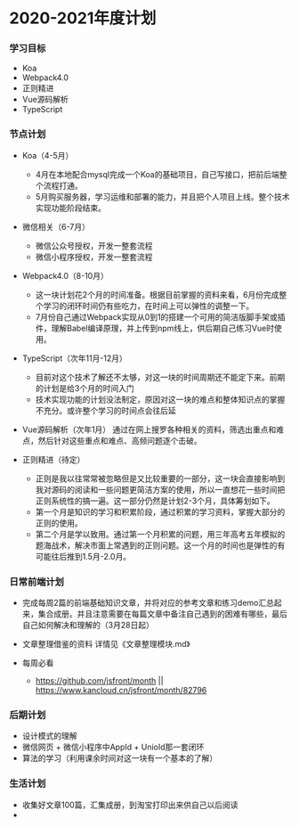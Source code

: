 # 2020-2021年度计划
### 学习目标
- Koa
- Webpack4.0
- 正则精进
- Vue源码解析
- TypeScript


### 节点计划
- Koa（4-5月）
    - 4月在本地配合mysql完成一个Koa的基础项目，自己写接口，把前后端整个流程打通。
    - 5月购买服务器，学习运维和部署的能力，并且把个人项目上线。整个技术实现功能阶段结束。

- 微信相关（6-7月）
    - 微信公众号授权，开发一整套流程
    - 微信小程序授权，开发一整套流程

- Webpack4.0（8-10月）
    - 这一块计划花2个月的时间准备。根据目前掌握的资料来看，6月份完成整个学习的闭环时间仍有些吃力，在时间上可以弹性的调整一下。
    - 7月份自己通过Webpack实现从0到1的搭建一个可用的简洁版脚手架或插件，理解Babel编译原理，并上传到npm线上，供后期自己练习Vue时使用。

- TypeScript（次年11月-12月）
    - 目前对这个技术了解还不太够，对这一块的时间周期还不能定下来。前期的计划是给3个月的时间入门
    - 技术实现功能的计划没法制定，原因对这一块的难点和整体知识点的掌握不充分。或许整个学习的时间点会往后延

- Vue源码解析（次年1月）
    通过在网上搜罗各种相关的资料，筛选出重点和难点，然后针对这些重点和难点、高频问题逐个击破。

- 正则精进（待定）
    - 正则是我以往常常被忽略但是又比较重要的一部分，这一块会直接影响到我对源码的阅读和一些问题更简洁方案的使用，所以一直想花一些时间把正则系统性的搞一遍。这一部分仍然是计划2-3个月，具体筹划如下。
    - 第一个月是知识的学习和积累阶段，通过积累的学习资料，掌握大部分的正则的使用。
    - 第二个月是学以致用。通过第一个月积累的问题，用三年高考五年模拟的题海战术，解决市面上常遇到的正则问题。这一个月的时间也是弹性的有可能往后推到1.5月-2.0月。





### 日常前端计划
- 完成每周2篇的前端基础知识文章，并将对应的参考文章和练习demo汇总起来，集合成册。并且注意需要在每篇文章中备注自己遇到的困难有哪些，最后自己如何解决和理解的（3月28日起）

- 文章整理借鉴的资料
详情见《文章整理模块.md》

- 每周必看
    - https://github.com/jsfront/month ||  https://www.kancloud.cn/jsfront/month/82796


### 后期计划
- 设计模式的理解
- 微信网页 + 微信小程序中AppId + UnioId那一套闭环
- 算法的学习（利用课余时间对这一块有一个基本的了解）


### 生活计划
- 收集好文章100篇，汇集成册，到淘宝打印出来供自己以后阅读
- 